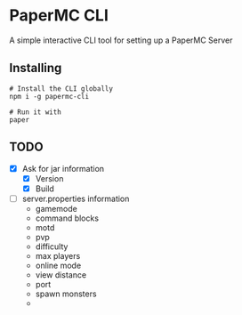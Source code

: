 # PaperMC CLI

A simple interactive CLI tool for setting up a PaperMC Server

## Installing

```shell
# Install the CLI globally
npm i -g papermc-cli

# Run it with
paper
```

## TODO

- [x] Ask for jar information
  - [x] Version
  - [x] Build
- [ ] server.properties information
  - gamemode
  - command blocks
  - motd
  - pvp
  - difficulty
  - max players
  - online mode
  - view distance
  - port
  - spawn monsters
  - 
